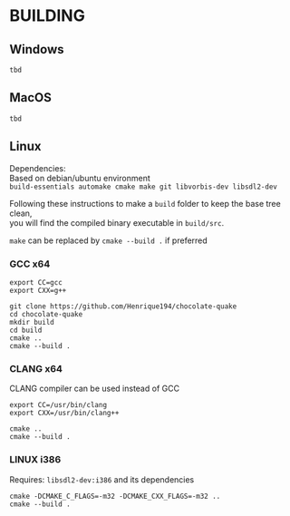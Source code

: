 # BUILDING

## Windows
`tbd`

## MacOS
`tbd`

## Linux
Dependencies: <br />
Based on debian/ubuntu environment <br />
`build-essentials automake cmake make git libvorbis-dev libsdl2-dev` <br />

Following these instructions to make a `build` folder to keep the base tree clean,  <br />
you will find the compiled binary executable in `build/src`. <br />

`make` can be replaced by `cmake --build .` if preferred <br />

### GCC x64
```
export CC=gcc
export CXX=g++
```
```
git clone https://github.com/Henrique194/chocolate-quake
cd chocolate-quake
mkdir build
cd build
cmake ..
cmake --build .
```

### CLANG x64
CLANG compiler can be used instead of GCC <br />
```
export CC=/usr/bin/clang
export CXX=/usr/bin/clang++
```
```
cmake ..
cmake --build .
```

### LINUX i386
Requires: `libsdl2-dev:i386` and its dependencies <br />
```
cmake -DCMAKE_C_FLAGS=-m32 -DCMAKE_CXX_FLAGS=-m32 ..
cmake --build .
```
